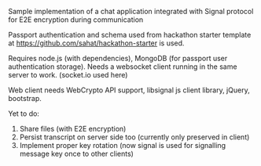 Sample implementation of a chat application integrated with Signal protocol for E2E encryption during communication

Passport authentication and schema used from hackathon starter template at https://github.com/sahat/hackathon-starter is used.

Requires node.js (with dependencies), MongoDB (for passport user authentication storage).
Needs a websocket client running in the same server to work. (socket.io used here)

Web client needs WebCrypto API support, libsignal js client library, jQuery, bootstrap.

Yet to do:
1. Share files (with E2E encryption)
2. Persist transcript on server side too (currently only preserved in client)
3. Implement proper key rotation (now signal is used for signalling message key once to other clients)
